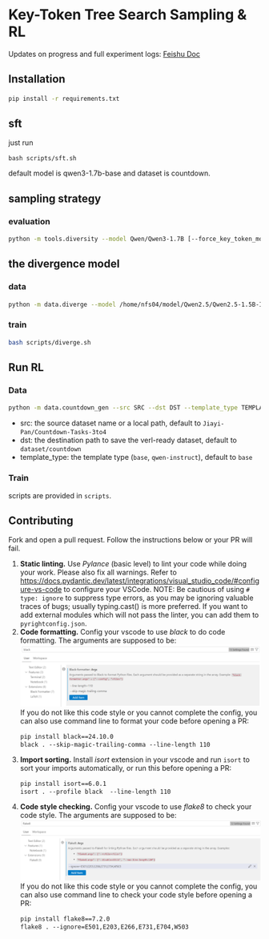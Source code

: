 # Key-Token Tree Search Sampling & RL

Updates on progress and full experiment logs: [Feishu Doc](https://ewtmzxnm3yv.feishu.cn/docx/B9xcdAHanodGt3xaeDoc6sx5nIe)


## Installation

```bash
pip install -r requirements.txt
```

## sft
just run
```
bash scripts/sft.sh
```
default model is qwen3-1.7b-base and dataset is countdown.


## sampling strategy

### evaluation

```bash
python -m tools.diversity --model Qwen/Qwen3-1.7B [--force_key_token_model qwen3] --eval_dataset aime --do_sample --temperature 0.6 --top_k 20 --top_p 0.95 --cot_type plain --max_new_tokens 7000 --enable_latent false --n_gpus 8 --generate_batch_size 2 --num_return_sequences 12
```

## the divergence model

### data

```bash
python -m data.diverge --model /home/nfs04/model/Qwen2.5/Qwen2.5-1.5B-Instruct --dataset_name countdown --do_sample --temperature 0.6 --top_k 20 --top_p 0.95 --cot_type plain --max_new_tokens 1000 --enable_latent false --force_key_token_model qwen2 --num_return_sequences 32 --n_train_samples 9024 --start_pos 8000 --n_gpus 8
```

### train

```bash
bash scripts/diverge.sh
```

## Run RL

### Data

```bash
python -m data.countdown_gen --src SRC --dst DST --template_type TEMPLATE_TYPE
```

- src: the source dataset name or a local path, default to `Jiayi-Pan/Countdown-Tasks-3to4`
- dst: the destination path to save the verl-ready dataset, default to `dataset/countdown`
- template_type: the template type (`base`, `qwen-instruct`), default to `base`

### Train

scripts are provided in `scripts`.


## Contributing

Fork and open a pull request. Follow the instructions below or your PR will fail.

1. **Static linting.** Use *Pylance* (basic level) to lint your code while doing your work. Please also fix all warnings. Refer to https://docs.pydantic.dev/latest/integrations/visual_studio_code/#configure-vs-code to configure your VSCode. NOTE: Be cautious of using `# type: ignore` to suppress type errors, as you may be ignoring valuable traces of bugs; usually typing.cast() is more preferred. If you want to add external modules which will not pass the linter, you can add them to `pyrightconfig.json`.
2. **Code formatting.** Config your vscode to use *black* to do code formatting. The arguments are supposed to be:
   ![](docs/assets/black.png)
   If you do not like this code style or you cannot complete the config, you can also use command line to format your code before opening a PR:
   ```shell
   pip install black==24.10.0
   black . --skip-magic-trailing-comma --line-length 110
   ```
3. **Import sorting.** Install *isort* extension in your vscode and run `isort` to sort your imports automatically, or run this before opening a PR:
   ```shell
   pip install isort==6.0.1
   isort . --profile black  --line-length 110
   ```
4. **Code style checking.** Config your vscode to use *flake8* to check your code style. The arguments are supposed to be:
   ![](docs/assets/flake8.png)
   If you do not like this code style or you cannot complete the config, you can also use command line to check your code style before opening a PR:
   ```shell
   pip install flake8==7.2.0
   flake8 . --ignore=E501,E203,E266,E731,E704,W503
   ```
